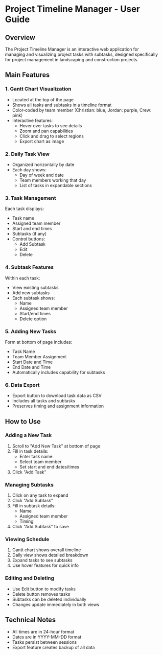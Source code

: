# Project Timeline Manager - User Guide

## Overview
The Project Timeline Manager is an interactive web application for managing and visualizing project tasks with subtasks, designed specifically for project management in landscaping and construction projects.

## Main Features

### 1. Gantt Chart Visualization
- Located at the top of the page
- Shows all tasks and subtasks in a timeline format
- Color-coded by team member (Christian: blue, Jordan: purple, Crew: pink)
- Interactive features:
  - Hover over tasks to see details
  - Zoom and pan capabilities
  - Click and drag to select regions
  - Export chart as image

### 2. Daily Task View
- Organized horizontally by date
- Each day shows:
  - Day of week and date
  - Team members working that day
  - List of tasks in expandable sections

### 3. Task Management
Each task displays:
- Task name
- Assigned team member
- Start and end times
- Subtasks (if any)
- Control buttons:
  - Add Subtask
  - Edit
  - Delete

### 4. Subtask Features
Within each task:
- View existing subtasks
- Add new subtasks
- Each subtask shows:
  - Name
  - Assigned team member
  - Start/end times
  - Delete option

### 5. Adding New Tasks
Form at bottom of page includes:
- Task Name
- Team Member Assignment
- Start Date and Time
- End Date and Time
- Automatically includes capability for subtasks

### 6. Data Export
- Export button to download task data as CSV
- Includes all tasks and subtasks
- Preserves timing and assignment information

## How to Use

### Adding a New Task
1. Scroll to "Add New Task" at bottom of page
2. Fill in task details:
   - Enter task name
   - Select team member
   - Set start and end dates/times
3. Click "Add Task"

### Managing Subtasks
1. Click on any task to expand
2. Click "Add Subtask"
3. Fill in subtask details:
   - Name
   - Assigned team member
   - Timing
4. Click "Add Subtask" to save

### Viewing Schedule
1. Gantt chart shows overall timeline
2. Daily view shows detailed breakdown
3. Expand tasks to see subtasks
4. Use hover features for quick info

### Editing and Deleting
- Use Edit button to modify tasks
- Delete button removes tasks
- Subtasks can be deleted individually
- Changes update immediately in both views

## Technical Notes
- All times are in 24-hour format
- Dates are in YYYY-MM-DD format
- Tasks persist between sessions
- Export feature creates backup of all data 
